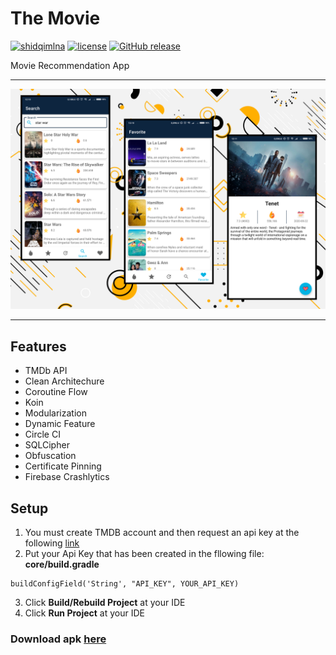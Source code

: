 # The Movie
[![shidqimlna](https://circleci.com/gh/shidqimlna/The-Movie.svg?style=svg)](https://circleci.com/gh/shidqimlna/The-Movie)   [![license](https://img.shields.io/badge/License-MIT-yellow.svg)](https://github.com/shidqimlna/The-Movie/blob/master/LICENSE)  [![GitHub release](https://img.shields.io/github/release/shidqimlna/The-Movie.svg)](https://GitHub.com/shidqimlna/The-Movie/releases/)

Movie Recommendation App

<hr>
<img src="art/The Movie.png">
<hr>

## Features
* TMDb API
* Clean Architechure
* Coroutine Flow
* Koin
* Modularization
* Dynamic Feature
* Circle CI
* SQLCipher
* Obfuscation
* Certificate Pinning
* Firebase Crashlytics

## Setup
  1. You must create TMDB account and then request an api key at the following <a href="https://www.themoviedb.org/settings/api"> link </a>
  2. Put your Api Key that has been created in the fllowing file:
	 **core/build.gradle**
```
buildConfigField('String', "API_KEY", YOUR_API_KEY)
```
  3. Click **Build/Rebuild Project** at your IDE
  4. Click **Run Project** at your IDE

### Download apk <a href="https://github.com/shidqimlna/The-Movie/releases/download/1.0.0/The.Movie.apk"> here </a>
